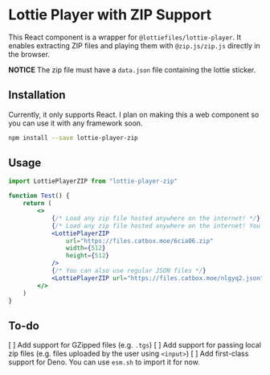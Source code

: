 # Lottie Player with ZIP Support

This React component is a wrapper for `@lottiefiles/lottie-player`. It enables extracting ZIP files and playing them with `@zip.js/zip.js` directly in the browser.

**NOTICE** The zip file must have a `data.json` file containing the lottie sticker.

## Installation

Currently, it only supports React. I plan on making this a web component so you can use it with any framework soon.

```bash
npm install --save lottie-player-zip
```

## Usage

```jsx
import LottiePlayerZIP from "lottie-player-zip"

function Test() {
	return (
		<>
			{/* Load any zip file hosted anywhere on the internet! */}
			{/* Load any zip file hosted anywhere on the internet! You can pass any prop supported by `@lottiefiles/lottie-player` */}
			<LottiePlayerZIP
				url="https://files.catbox.moe/6cia06.zip"
				width={512}
				height={512}
			/>
			{/* You can also use regular JSON files */}
			<LottiePlayerZIP url="https://files.catbox.moe/nlgyq2.json" />
		</>
	)
}
```

## To-do

[ ] Add support for GZipped files (e.g. `.tgs`)
[ ] Add support for passing local zip files (e.g. files uploaded by the user using `<input>`)
[ ] Add first-class support for Deno. You can use `esm.sh` to import it for now.
